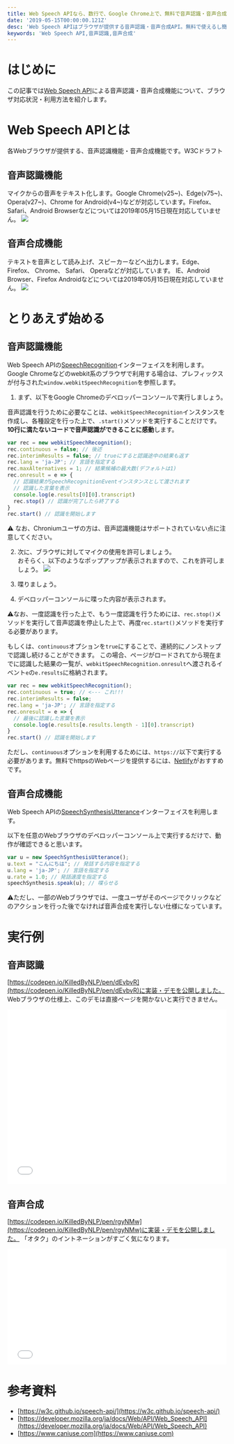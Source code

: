 ```yaml
---
title: Web Speech APIなら、数行で、Google Chrome上で、無料で音声認識・音声合成ができる
date: '2019-05-15T00:00:00.121Z'
desc: 'Web Speech APIはブラウザが提供する音声認識・音声合成API。無料で使えるし簡単に利用できる。'
keywords: 'Web Speech API,音声認識,音声合成'
---
```


# はじめに

この記事では[Web Speech API](https://developer.mozilla.org/ja/docs/Web/API/Web_Speech_API)による音声認識・音声合成機能について、ブラウザ対応状況・利用方法を紹介します。

# Web Speech APIとは
各Webブラウザが提供する、音声認識機能・音声合成機能です。W3Cドラフト

## 音声認識機能
マイクからの音声をテキスト化します。Google Chrome(v25~)、Edge(v75~)、Opera(v27~)、Chrome for Android(v4~)などが対応しています。Firefox、Safari、Android Browserなどについては2019年05月15日現在対応していません。
<a href="https://caniuse.com/#feat=speech-recognition" target="_blank">
<img src="https://i.imgur.com/0yL2rI8.png">
</a>


## 音声合成機能
テキストを音声として読み上げ、スピーカーなどへ出力します。Edge、 Firefox、 Chrome、 Safari、 Operaなどが対応しています。 IE、Android Browser、Firefox Androidなどについては2019年05月15日現在対応していません。
<a href="https://caniuse.com/#feat=speech-synthesis" target="_blank">
<img src="https://i.imgur.com/97Eleuj.png">
</a>

# とりあえず始める
## 音声認識機能
Web Speech APIの[SpeechRecognition](https://developer.mozilla.org/ja/docs/Web/API/SpeechRecognition)インターフェイスを利用します。Google Chromeなどのwebkit系のブラウザで利用する場合は、プレフィックスが付与された`window.webkitSpeechRecognition`を参照します。

1. まず、以下をGoogle Chromeのデベロッパーコンソールで実行しましょう。

音声認識を行うために必要なことは、`webkitSpeechRecognition`インスタンスを作成し、各種設定を行った上で、`.start()`メソッドを実行することだけです。 **10行に満たないコードで音声認識ができることに感動**します。

```js
var rec = new webkitSpeechRecognition();
rec.continuous = false; // 後述
rec.interimResults = false; // trueにすると認識途中の結果も返す
rec.lang = 'ja-JP'; // 言語を指定する
rec.maxAlternatives = 1; // 結果候補の最大数(デフォルトは1)
rec.onresult = e => {
  // 認識結果がSpeechRecognitionEventインスタンスとして渡されます
  // 認識した言葉を表示
  console.log(e.results[0][0].transcript)
  rec.stop() // 認識が完了したら終了する
}
rec.start() // 認識を開始します
```

⚠ なお、Chroniumユーザの方は、音声認識機能はサポートされていない点に注意してください。

2. 次に、ブラウザに対してマイクの使用を許可しましょう。   
おそらく、以下のようなポップアップが表示されますので、これを許可しましょう。
![](https://i.imgur.com/YsDXy2F.png)

3. 喋りましょう。

4. デベロッパーコンソールに喋った内容が表示されます。

⚠なお、一度認識を行った上で、もう一度認識を行うためには、`rec.stop()`メソッドを実行して音声認識を停止した上で、再度`rec.start()`メソッドを実行する必要があります。

もしくは、`continuous`オプションを`true`にすることで、連続的にノンストップで認識し続けることができます。
この場合、ページがロードされてから現在までに認識した結果の一覧が、`webkitSpeechRecognition.onresult`へ渡されるイベント`e`の`e.results`に格納されます。
```js
var rec = new webkitSpeechRecognition();
rec.continuous = true; // <--- これ!!!
rec.interimResults = false;
rec.lang = 'ja-JP'; // 言語を指定する
rec.onresult = e => {
  // 最後に認識した言葉を表示
  console.log(e.results[e.results.length - 1][0].transcript)
}
rec.start() // 認識を開始します
```
ただし、`continuous`オプションを利用するためには、`https://`以下で実行する必要があります。無料でhttpsのWebページを提供するには、[Netlify](https://www.netlify.com/)がおすすめです。

## 音声合成機能
Web Speech APIの[SpeechSynthesisUtterance](https://developer.mozilla.org/ja/docs/Web/API/SpeechRecognition)インターフェイスを利用します。

以下を任意のWebブラウザのデベロッパーコンソール上で実行するだけで、動作が確認できると思います。   
```js
var u = new SpeechSynthesisUtterance();
u.text = "こんにちは"; // 発話する内容を指定する
u.lang = 'ja-JP'; // 言語を指定する
u.rate = 1.0; // 発話速度を指定する
speechSynthesis.speak(u); // 喋らせる
```
⚠ただし、一部のWebブラウザでは、一度ユーザがそのページでクリックなどのアクションを行った後でなければ音声合成を実行しない仕様になっています。

# 実行例
## 音声認識
[https://codepen.io/KilledByNLP/pen/dEvbvR](https://codepen.io/KilledByNLP/pen/dEvbvR)に実装・デモを公開しました。
Webブラウザの仕様上、このデモは直接ページを開かないと実行できません。

<iframe height="400" style="width: 100%;" scrolling="no" title="dEvbvR" src="//codepen.io/KilledByNLP/embed/dEvbvR/?height=400&theme-id=0&default-tab=html,js" frameborder="no" allowtransparency="true" allowfullscreen="true">
  See the Pen <a href='https://codepen.io/KilledByNLP/pen/dEvbvR/'>dEvbvR</a> by KilledByNLP
  (<a href='https://codepen.io/KilledByNLP'>@KilledByNLP</a>) on <a href='https://codepen.io'>CodePen</a>.
</iframe>

## 音声合成
[https://codepen.io/KilledByNLP/pen/rgyNMw](https://codepen.io/KilledByNLP/pen/rgyNMw)に実装・デモを公開しました。
「オタク」のイントネーションがすごく気になります。

<iframe height="265" style="width: 100%;" scrolling="no" title="rgyNMw" src="//codepen.io/KilledByNLP/embed/rgyNMw/?height=265&theme-id=0&default-tab=js,result" frameborder="no" allowtransparency="true" allowfullscreen="true">
  See the Pen <a href='https://codepen.io/KilledByNLP/pen/rgyNMw/'>rgyNMw</a> by KilledByNLP
  (<a href='https://codepen.io/KilledByNLP'>@KilledByNLP</a>) on <a href='https://codepen.io'>CodePen</a>.
</iframe>

# 参考資料

- [https://w3c.github.io/speech-api/](https://w3c.github.io/speech-api/)
- [https://developer.mozilla.org/ja/docs/Web/API/Web_Speech_API](https://developer.mozilla.org/ja/docs/Web/API/Web_Speech_API)
- [https://www.caniuse.com](https://www.caniuse.com)